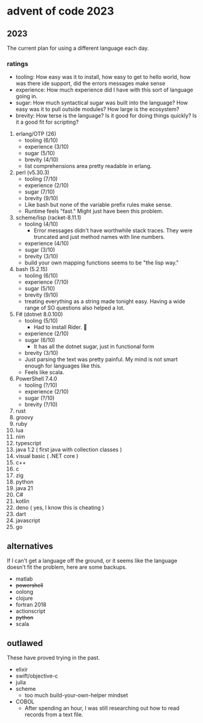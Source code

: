 # advent of code 2023

## 2023

The current plan for using a different language each day.

### ratings

- tooling: How easy was it to install, how easy to get to hello world, how was there ide support, did the errors messages make sense
- experience: How much experience did I have with this sort of language going in.
- sugar: How much syntactical sugar was built into the language? How easy was it to pull outside modules? How large is the ecosystem?
- brevity: How terse is the language? Is it good for doing things quickly? Is it a good fit for scripting?

1. erlang/OTP (26)
   - tooling (6/10)
   - experience (3/10)
   - sugar (5/10)
   - brevity (4/10)
   - list comprehensions area pretty readable in erlang.
2. perl (v5.30.3)
   - tooling (7/10)
   - experience (2/10)
   - sugar (7/10)
   - brevity (9/10)
   - Like bash but none of the variable prefix rules make sense.
   - Runtime feels "fast." Might just have been this problem.
3. scheme/lisp (racket-8.11.1)
   - tooling (4/10)
     - Error messages didn't have worthwhile stack traces. They were truncated and just method names with line numbers.
   - experience (4/10)
   - sugar (3/10)
   - brevity (3/10)
   - build your own mapping functions seems to be "the lisp way."
4. bash (5.2.15)
   - tooling (6/10)
   - experience (7/10)
   - sugar (5/10)
   - brevity (9/10)
   - treating everything as a string made tonight easy. Having a wide range of SO questions also helped a lot.
5. F# (dotnet 8.0.100)
   - tooling (5/10)
     - Had to install Rider. :shrug:
   - experience (2/10)
   - sugar (6/10)
     - It has all the dotnet sugar, just in functional form
   - brevity (3/10)
   - Just parsing the text was pretty painful. My mind is not smart enough for languages like this.
   - Feels like scala.
6. PowerShell 7.4.0
   - tooling (?/10)
   - experience (2/10)
   - sugar (?/10)
   - brevity (?/10)
7. rust
8. groovy
9. ruby
10. lua
11. nim
12. typescript
13. java 1.2 ( first java with collection classes )
14. visual basic ( .NET core )
15. c++
16. c
17. zig
18. python
19. java 21
20. C#
21. kotlin
22. deno ( yes, I know this is cheating )
23. dart
24. javascript
25. go

## alternatives

If I can't get a language off the ground, or it seems like the language doesn't fit the problem, here are some backups.

- matlab
- ~~powershell~~
- oolong
- clojure
- fortran 2018
- actionscript
- ~~python~~
- scala

## outlawed

These have proved trying in the past.

- elixir
- swift/objective-c
- julia
- scheme 
  - too much build-your-own-helper mindset
- COBOL
  - After spending an hour, I was still researching out how to read records from a text file.